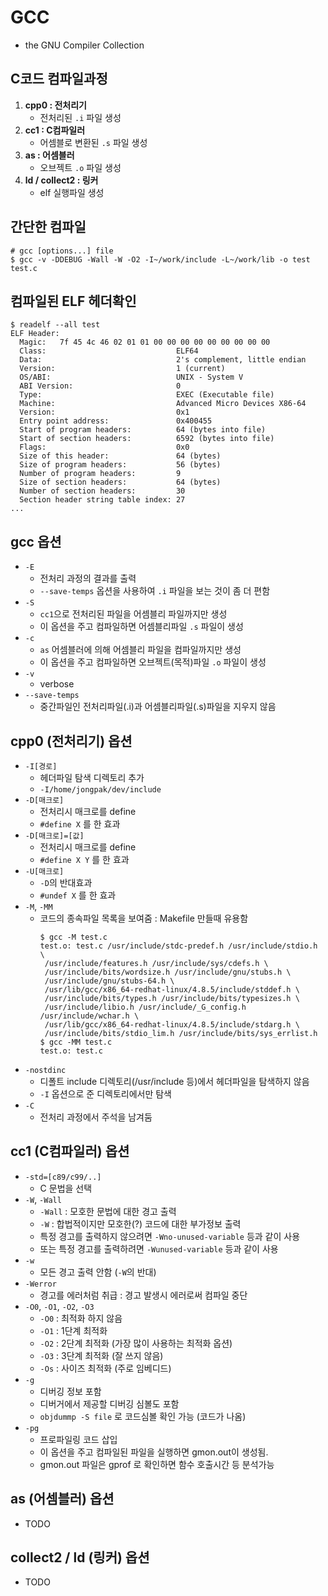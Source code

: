 # GCC
* the GNU Compiler Collection


## C코드 컴파일과정
1. **cpp0 : 전처리기**
    * 전처리된 `.i` 파일 생성
2. **cc1 : C컴파일러**
    * 어셈블로 변환된 `.s` 파일 생성
3. **as : 어셈블러**
    * 오브젝트 `.o` 파일 생성
4. **ld / collect2 : 링커**
    * elf 실행파일 생성


## 간단한 컴파일
```
# gcc [options...] file
$ gcc -v -DDEBUG -Wall -W -O2 -I~/work/include -L~/work/lib -o test test.c
```


## 컴파일된 ELF 헤더확인
```
$ readelf --all test
ELF Header:
  Magic:   7f 45 4c 46 02 01 01 00 00 00 00 00 00 00 00 00
  Class:                             ELF64
  Data:                              2's complement, little endian
  Version:                           1 (current)
  OS/ABI:                            UNIX - System V
  ABI Version:                       0
  Type:                              EXEC (Executable file)
  Machine:                           Advanced Micro Devices X86-64
  Version:                           0x1
  Entry point address:               0x400455
  Start of program headers:          64 (bytes into file)
  Start of section headers:          6592 (bytes into file)
  Flags:                             0x0
  Size of this header:               64 (bytes)
  Size of program headers:           56 (bytes)
  Number of program headers:         9
  Size of section headers:           64 (bytes)
  Number of section headers:         30
  Section header string table index: 27
...
```


## gcc 옵션
* `-E`
    * 전처리 과정의 결과를 출력
    * `--save-temps` 옵션을 사용하여 `.i` 파일을 보는 것이 좀 더 편함
* `-S`
    * `cc1`으로 전처리된 파일을 어셈블리 파일까지만 생성
    * 이 옵션을 주고 컴파일하면 어셈블리파일 `.s` 파일이 생성
* `-c`
    * `as` 어셈블러에 의해 어셈블리 파일을 컴파일까지만 생성
    * 이 옵션을 주고 컴파일하면 오브젝트(목적)파일 `.o` 파일이 생성
* `-v`
    * verbose
* `--save-temps`
    * 중간파일인 전처리파일(.i)과 어셈블리파일(.s)파일을 지우지 않음


## cpp0 (전처리기) 옵션
* `-I[경로]`
    * 헤더파일 탐색 디렉토리 추가
    * `-I/home/jongpak/dev/include`
* `-D[매크로]`
    * 전처리시 매크로를 define
    * `#define X` 를 한 효과
* `-D[매크로]=[값]`
    * 전처리시 매크로를 define
    * `#define X Y` 를 한 효과
* `-U[매크로]`
    * `-D`의 반대효과
    * `#undef X` 를 한 효과
* `-M`, `-MM`
    * 코드의 종속파일 목록을 보여줌 : Makefile 만들때 유용함
      ```
      $ gcc -M test.c
      test.o: test.c /usr/include/stdc-predef.h /usr/include/stdio.h \
       /usr/include/features.h /usr/include/sys/cdefs.h \
       /usr/include/bits/wordsize.h /usr/include/gnu/stubs.h \
       /usr/include/gnu/stubs-64.h \
       /usr/lib/gcc/x86_64-redhat-linux/4.8.5/include/stddef.h \
       /usr/include/bits/types.h /usr/include/bits/typesizes.h \
       /usr/include/libio.h /usr/include/_G_config.h /usr/include/wchar.h \
       /usr/lib/gcc/x86_64-redhat-linux/4.8.5/include/stdarg.h \
       /usr/include/bits/stdio_lim.h /usr/include/bits/sys_errlist.h
      $ gcc -MM test.c
      test.o: test.c
      ```
* `-nostdinc`
    * 디폴트 include 디렉토리(/usr/include 등)에서 헤더파일을 탐색하지 않음
    * `-I` 옵션으로 준 디렉토리에서만 탐색
* `-C`
    * 전처리 과정에서 주석을 남겨둠


## cc1 (C컴파일러) 옵션
* `-std=[c89/c99/..]`
    * C 문법을 선택
*  `-W`, `-Wall`
    * `-Wall` : 모호한 문법에 대한 경고 출력
    * `-W` : 합법적이지만 모호한(?) 코드에 대한 부가정보 출력
    * 특정 경고를 출력하지 않으려면 `-Wno-unused-variable` 등과 같이 사용
    * 또는 특정 경고를 출력하려면 `-Wunused-variable` 등과 같이 사용
* `-w`
    * 모든 경고 출력 안함 (`-W`의 반대)
* `-Werror`
    * 경고를 에러처럼 취급 : 경고 발생시 에러로써 컴파일 중단
* `-O0`, `-O1`, `-O2`, `-O3`
    * `-O0` : 최적화 하지 않음
    * `-O1` : 1단계 최적화
    * `-O2` : 2단계 최적화 (가장 많이 사용하는 최적화 옵션)
    * `-O3` : 3단계 최적화 (잘 쓰지 않음)
    * `-Os` : 사이즈 최적화 (주로 임베디드)
* `-g`
    * 디버깅 정보 포함
    * 디버거에서 제공할 디버깅 심볼도 포함
    * `objdummp -S file` 로 코드심볼 확인 가능 (코드가 나옴)
* `-pg`
    * 프로파일링 코드 삽입
    * 이 옵션을 주고 컴파일된 파일을 실행하면 gmon.out이 생성됨.
    * gmon.out 파일은 gprof 로 확인하면 함수 호출시간 등 분석가능


## as (어셈블러) 옵션
* TODO


## collect2 / ld (링커) 옵션
* TODO
